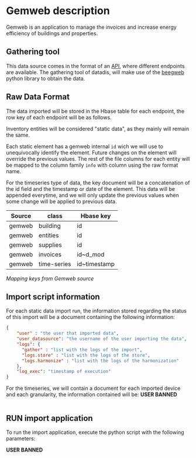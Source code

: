 # Gemweb description
Gemweb is an application to manage the invoices and increase energy efficiency of buildings and properties.

## Gathering tool
This data source comes in the format of an [API](http://manual.gemweb.es/), where different endpoints are available.
The gathering tool of datadis, will make use of the [beegweb](https://github.com/BeeGroup-cimne/beegweb) python library to obtain the data.

## Raw Data Format
The data imported will be stored in the Hbase table for each endpoint, the row key of each endpoint will be as follows.

Inventory entities will be considered "static data", as they mainly will remain the same.

Each static element has a gemweb internal `id` wich we will use to unequivocally identify the 
element. Future changes on the element will override the previous values. The rest of the file columns for each entity
will be mapped to the column family `info` with column using the raw format name.

For the timeseries type of data, the key document will be a concatenation of the id field and the timestamp or date 
of the element. This data will be appended everytime, and we will only update the previous values when some change will
be applied to previous data.

| Source  |  class    | Hbase key          |
|---------|-----------|--------------------|
| gemweb  |  building |        id          |
| gemweb  |  entities |        id          | 
| gemweb  |  supplies |        id          |
| gemweb  |  invoices |      id~d_mod      |
| gemweb  |time-series|    id~timestamp    |

*Mapping keys from Gemweb source*

## Import script information

For each static data import run, the information stored regarding the status of this import will be a document containing the 
following information:
```json
{
    "user" : "the user that imported data",
    "user_datasource": "the username of the user importing the data",
    "logs": {
      "gather" : "list with the logs of the import",
      "logs.store" : "list with the logs of the store",
      "logs.harmonize" : "list with the logs of the harmonization"
    },
    "log_exec": "timestamp of execution"
}
```
For the timeseries, we will contain a document for each imported device and each granularity, the information contained will be:
**USER BANNED**
```json

```

## RUN import application
To run the import application, execute the python script with the following parameters:

**USER BANNED**

[//]: # (```bash)

[//]: # (## import static data)

[//]: # (#python Gemweb/gemweb_gather.py -d <data_type>)

[//]: # (## where data_type can be one of ['entities', 'buildings', 'solarpv', 'supplies', 'invoices'])

[//]: # (#)

[//]: # (## import timeseries)

[//]: # (#python Gemweb/timeseries_gather.py)

[//]: # (```)